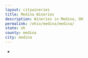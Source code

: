 ```yaml
---
layout: citywineries
title: Medina Wineries
description: Wineries in Medina, OH
permalink: /ohio/medina/medina/
state: oh
county: medina
city: medina
---
```

-
